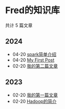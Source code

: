 # Fred的知识库

共计 5 篇文章

## 2024

- 04-20 [spark简单介绍](https://ipfred.github.io/posts/spark%E5%85%A5%E9%97%A8/ "2024-04-20 20:14:22")
- 04-20 [My First Post](https://ipfred.github.io/posts/my-first-post/ "2024-04-20 16:51:10")
- 02-20 [我的第二篇文章](https://ipfred.github.io/posts/second_post/ "2024-02-20 20:14:22")

## 2023

- 02-20 [我的第一篇文章](https://ipfred.github.io/posts/first_post/ "2023-02-20 20:14:22")
- 02-20 [Hadoop的简介](https://ipfred.github.io/posts/hadoop%E7%AE%80%E4%BB%8B/ "2023-02-20 20:14:22")
